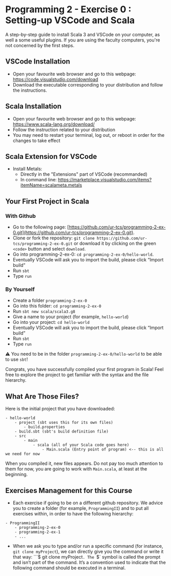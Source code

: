 # Programming 2 - Exercise 0 : Setting-up VSCode and Scala

A step-by-step guide to install Scala 3 and VSCode on your computer, as well a some useful plugins. If you are using the faculty computers, you're not concerned by the first steps.

## VSCode Installation
  
* Open your favourite web browser and go to this webpage: https://code.visualstudio.com/download
* Download the executable corresponding to your distribution and follow the instructions.

  

## Scala Installation

* Open your favourite web browser and go to this webpage: https://www.scala-lang.org/download/
* Follow the instruction related to your distribution 
* You may need to restart your terminal, log out, or reboot in order for the changes to take effect


## Scala Extension for VSCode

* Install Metals: 
    - Directly in the "Extensions" part of VSCode (recommanded)
    - In command line: https://marketplace.visualstudio.com/items?itemName=scalameta.metals

## Your First Project in Scala

### With Github
* Go to the following page: [https://github.com/ur-tcs/programming-2-ex-0.git](https://github.com/ur-tcs/programming-2-ex-0.git).
* Clone or fork the repository: `git clone https://github.com/ur-tcs/programming-2-ex-0.git` or download it by clicking on the green `<code>` button and select `download`.
* Go into programming-2-ex-0: `cd programming-2-ex-0/hello-world`.
* Eventually VSCode will ask you to import the build, please click “Import build”
* Run `sbt`
* Type `run`

### By Yourself
* Create a folder `programming-2-ex-0`
* Go into this folder: `cd programming-2-ex-0`
* Run `sbt new scala/scala3.g8`
* Give a name to your project (for example, `hello-world`)
* Go into your project: `cd hello-world`
* Eventually VSCode will ask you to import the build, please click “Import build”
* Run `sbt`
* Type `run`

⚠️ You need to be in the folder `programming-2-ex-0/hello-world` to be able to use `sbt`!

Congrats, you have successfully compiled your first program in Scala! Feel free to explore the project to get familiar with the syntax and the file hierarchy. 


## What Are Those Files?
Here is the initial project that you have downloaded: 
```
- hello-world
    - project (sbt uses this for its own files)
        - build.properties
    - build.sbt (sbt's build definition file)
    - src
        - main
            - scala (all of your Scala code goes here)
                - Main.scala (Entry point of program) <-- this is all we need for now
```

When you compiled it, new files appears. Do not pay too much attention to them for now, you are going to work with `Main.scala`, at least at the beginning. 

## Exercises Management for this Course
* Each exercise if going to be on a different github repository. We advice you to create a folder (for example, `ProgrammingII`) and to put all exercises within, in order to have the following hierarchy: 
```
- ProgrammingII
    - programming-2-ex-0
    - programming-2-ex-1
    - ...
```
* When we ask you to type and/or run a specific command (for instance, `git clone myProject`), we can directly give you the command or write it that way: ```$ git clone myProject`. The `$` symbol is called the prompt and isn’t part of the command. It’s a convention used to indicate that the following command should be executed in a terminal.
